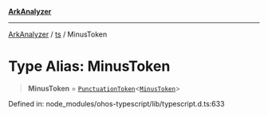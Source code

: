 [**ArkAnalyzer**](../../../../README.md)

***

[ArkAnalyzer](../../../../globals.md) / [ts](../README.md) / MinusToken

# Type Alias: MinusToken

> **MinusToken** = [`PunctuationToken`](../interfaces/PunctuationToken.md)\<[`MinusToken`](../enumerations/SyntaxKind.md#minustoken)\>

Defined in: node\_modules/ohos-typescript/lib/typescript.d.ts:633
